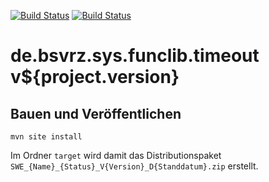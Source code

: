[![Build Status](https://travis-ci.org/bitctrl/de.bsvrz.sys.funclib.timeout.svg?branch=master)](https://travis-ci.org/bitctrl/de.bsvrz.sys.funclib.timeout)
[![Build Status](https://api.bintray.com/packages/bitctrl/maven/de.bsvrz.sys.funclib.timeout/images/download.svg)](https://bintray.com/bitctrl/maven/de.bsvrz.sys.funclib.timeout)

de.bsvrz.sys.funclib.timeout v${project.version}
===================================


Bauen und Veröffentlichen
-------------------------

    mvn site install

Im Ordner `target` wird damit das Distributionspaket
`SWE_{Name}_{Status}_V{Version}_D{Standdatum}.zip` erstellt.
